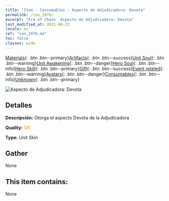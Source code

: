 ```yaml
---
title: "Item - Consumables - Aspecto de Adjudicadora: Devota"
permalink: /con_1976/
excerpt: "Era of Chaos  Aspecto de Adjudicadora: Devota"
last_modified_at: 2021-06-22
locale: es
ref: "con_1976.md"
toc: false
classes: wide
---
```

 [Materials](/ItemsES/){: .btn .btn--primary}[Artifacts](/ItemsES/Artifacts/){: .btn .btn--success}[Unit Soul](/ItemsES/UnitSoul/){: .btn .btn--warning}[Unit Awakening](/ItemsES/UnitAwakening/){: .btn .btn--danger}[Hero Soul](/ItemsES/HeroSoul/){: .btn .btn--info}[Hero Skill](/ItemsES/HeroSkill/){: .btn .btn--primary}[Gift](/ItemsES/Gift/){: .btn .btn--success}[Event related](/ItemsES/Events/){: .btn .btn--warning}[Avatars](/ItemsES/Avatars/){: .btn .btn--danger}[Consumables](/ItemsES/Consumables/){: .btn .btn--info}[Unknown](/ItemsES/Unknown/){: .btn .btn--primary}

 ![Aspecto de Adjudicadora: Devota](/images/u/ti_shenpanguanpifu2.jpg)

## Detalles
 **Descripción:** Otorga el aspecto Devota de la Adjudicadora

 **Quality:** <span style="color: #FF8C00">OK</span>

 **Type:** Unit Skin

## Gather

  None

## This item contains:

  None

